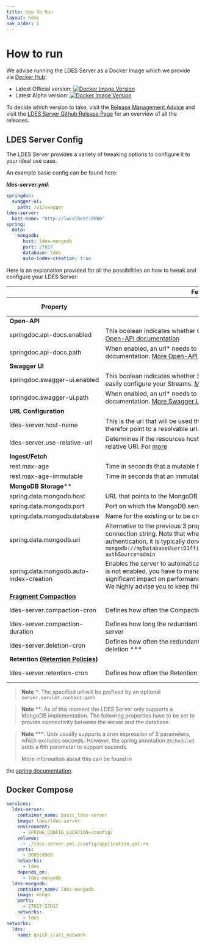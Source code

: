 ```yaml
---
title: How To Run
layout: home
nav_order: 1
---
```


# How to run

We advise running the LDES Server as a Docker Image which we provide
via [Docker Hub](https://hub.docker.com/r/ldes/ldes-server/):

* Latest Official
  version: [![Docker Image Version](https://img.shields.io/docker/v/ldes/ldes-server/latest)](https://hub.docker.com/r/ldes/ldes-server/tags)
* Latest Alpha
  version: [![Docker Image Version](https://img.shields.io/docker/v/ldes/ldes-server)](https://hub.docker.com/r/ldes/ldes-server/tags)

To decide which version to take, visit
the [Release Management Advice](https://informatievlaanderen.github.io/VSDS-Tech-Docs/release/Release_Management#which-version-should-i-use)
and visit the [LDES Server Github Release Page](https://github.com/Informatievlaanderen/VSDS-LDESServer4J/releases/) for
an overview of all the releases.

## LDES Server Config

The LDES Server provides a variety of tweaking options to configure it to your ideal use case.

An example basic config can be found here:

***ldes-server.yml***:

````yaml
springdoc:
  swagger-ui:
    path: /v1/swagger
ldes-server:
  host-name: "http://localhost:8080"
spring:
  data:
    mongodb:
      host: ldes-mongodb
      port: 27017
      database: ldes
      auto-index-creation: true
````

Here is an explanation provided for all the possibilities on how to tweak and configure your LDES Server:

<table>
<thead>
  <tr><th colspan="4">Feature</th></tr>
  <tr><th>Property</th><th>Description</th><th>Required</th><th>Default value</th></tr>
</thead>
<tbody>
  <tr><td colspan="4"><b>Open-API</b></td></tr>
  <tr>
    <td>springdoc.api-docs.enabled</td>
    <td>This boolean indicates whether Open API documentation is enabld. <a href="https://springdoc.org/#properties">More Open-API documentation</a></td>
    <td>No</td>
    <td>true</td>
  </tr>
  <tr>
    <td>springdoc.api-docs.path</td>
    <td>When enabled, an url* needs to be configured that points to the Open API documentation. <a href="https://springdoc.org/#properties">More Open-API documentation</a></td>
    <td>No</td>
  </tr>
  <tr><td colspan="4"><b>Swagger UI</b></td></tr>
  <tr>
    <td>springdoc.swagger-ui.enabled</td>
    <td>This boolean indicates whether Swagger API is enabled. This can be used to easily configure your Streams. <a href="https://springdoc.org/#swagger-ui-properties">More Swagger UI documentation</a></td>
    <td>No</td>
    <td></td>
  </tr>
  <tr>
    <td>springdoc.swagger-ui.path</td>
    <td>When enabled, an url* needs to be configured that points to the Swagger documentation. <a href="https://springdoc.org/#swagger-ui-properties">More Swagger UI documentation</a></td>
    <td>No</td>
    <td>true</td>
  </tr>
  <tr><td colspan="4"><b>URL Configuration</b></td></tr>
  <tr>
    <td>ldes-server.host-name</td>
    <td>This is the url that will be used throughout the fragment names. This should therefor point to a resolvable url.</td>
    <td>Yes</td>
    <td></td>
  </tr>
  <tr>
    <td>ldes-server.use-relative-url</td>
    <td>Determines if the resources hosted on the server are constructed with a relative URI. For <a href="./features/relative-urls">more</a></td>
    <td>No</td>
    <td>false</td>
  </tr>
  <tr><td colspan="4"><b>Ingest/Fetch</b></td></tr>
  <tr>
    <td>rest.max-age</td>
    <td>Time in seconds that a mutable fragment can be considered up-to-date</td>
    <td>No</td>
    <td>60</td>
  </tr>
  <tr>
    <td>rest.max-age-immutable</td>
    <td>Time in seconds that an immutable fragment should not be refreshed</td>
    <td>No</td>
    <td>604800</td>
  </tr>
  <tr><td colspan="4"><b>MongoDB Storage</b>**</td></tr>
  <tr>
    <td>spring.data.mongodb.host</td>
    <td>URL that points to the MongoDB server</td>
    <td></td>
    <td></td>
  </tr>
  <tr>
    <td>spring.data.mongodb.port</td>
    <td>Port on which the MongoDB server runs</td>
    <td></td>
    <td></td>
  </tr>
  <tr>
    <td>spring.data.mongodb.database</td>
    <td>Name for the existing or to be created database on the MongoDB server</td>
    <td></td>
    <td></td>
  </tr>
  <tr>
    <td>spring.data.mongodb.uri</td>
    <td>
      Alternative to the previous 3 properties, allows passing the mongodb connection string. Note that when a MongoDB link needs to be configured with authentication, it is typically done with an uri, e.g. <code>mongodb://myDatabaseUser:D1fficultP%40ssw0rd@mongodb0.example.com:27017/?authSource=admin</code>
    </td>
    <td></td>
    <td></td>
  </tr>
  <tr>
    <td>spring.data.mongodb.auto-index-creation</td>
    <td>Enables the server to automatically create indices in mongodb. If this property is not enabled, you have to manage the indices manually. This can have a significant impact on performance. <br> We highly advise you to keep this on for performance reasons</td>
    <td></td>
    <td></td>
  </tr>
  <tr><td colspan="4"><b><a href="./features/compaction">Fragment Compaction</a></b></td></tr>
  <tr>
    <td>ldes-server.compaction-cron</td>
    <td>Defines how often the Compaction Service will check the fragments ***</td>
    <td>No</td>
    <td>0 0 0 * * *</td>
  </tr>
  <tr>
    <td>ldes-server.compaction-duration</td>
    <td>Defines how long the redundant compacted fragments will remain on the server</td>
    <td>No</td>
    <td>PD7</td>
  </tr>
  <tr>
    <td>ldes-server.deletion-cron</td>
    <td>Defines how often the redundant compacted fragments will be checked for deletion ***</td>
    <td>No</td>
    <td>0 0 0 * * *</td>
  </tr>
  <tr><td colspan="4"><b>Retention (<a href="./configuration/retention-policies">Retention Policies</a>)</b></td></tr>
  <tr>
    <td>ldes-server.retention-cron</td>
    <td>Defines how often the Retention Service will check the members ***</td>
    <td>No</td>
    <td>0 0 0 * * *</td>
  </tr>
</tbody>
</table>

> **Note** *: The specified url will be prefixed by an optional `server.servlet.context-path`

> **Note** **: As of this moment the LDES Server only supports a MongoDB implementation. The following properties have
> to be set to provide connectivity between the server and the database


> **Note** ***: Unix usually supports a cron expression of 5 parameters, which excludes seconds. However, the spring
> annotation `@Scheduled` adds a 6th parameter to support seconds.
>
> More information about this can be found in
>
the [spring documentation](https://docs.spring.io/spring-framework/docs/current/javadoc-api/org/springframework/scheduling/support/CronExpression.html).

## Docker Compose

````yaml
services:
  ldes-server:
    container_name: basic_ldes-server
    image: ldes/ldes-server
    environment:
      - SPRING_CONFIG_LOCATION=/config/
    volumes:
      - ./ldes-server.yml:/config/application.yml:ro
    ports:
      - 8080:8080
    networks:
      - ldes
    depends_on:
      - ldes-mongodb
  ldes-mongodb:
    container_name: ldes-mongodb
    image: mongo
    ports:
      - 27017:27017
    networks:
      - ldes
networks:
  ldes:
    name: quick_start_network
````
